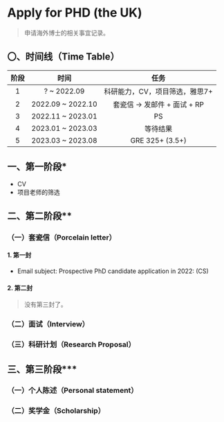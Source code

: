 # Apply for PHD (the UK)

> 申请海外博士的相关事宜记录。

## 〇、时间线（Time Table）

|阶段|时间|任务|
|:-:|:-:|:-:|
|1|? ~ 2022.09|科研能力，CV，项目筛选，雅思7+|
|2|2022.09 ~ 2022.10|套瓷信 -> 发邮件 + 面试 + RP|
|3|2022.11 ~ 2023.01|PS|
|4|2023.01 ~ 2023.03|等待结果|
|5|2023.03 ~ 2023.08|GRE 325+ (3.5+)|




## 一、第一阶段*

+ CV
+ 项目老师的筛选

## 二、第二阶段**

### （一）套瓷信（Porcelain letter）

####  1. 第一封

+ Email subject: Prospective PhD candidate application in 2022: (CS)

####  2. 第二封

> 没有第三封了。

### （二）面试（Interview）

### （三）科研计划（Research Proposal）

## 三、第三阶段***


### （一）个人陈述（Personal statement）

### （二）奖学金（Scholarship）

